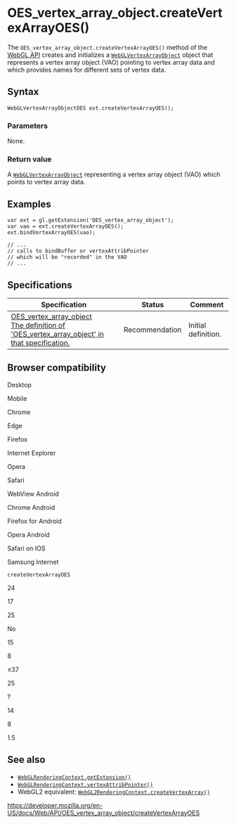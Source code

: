 # OES_vertex_array_object.createVertexArrayOES()

The `OES_vertex_array_object.createVertexArrayOES()` method of the [WebGL API](../webgl_api) creates and initializes a [`WebGLVertexArrayObject`](../webglvertexarrayobject) object that represents a vertex array object (VAO) pointing to vertex array data and which provides names for different sets of vertex data.

## Syntax

    WebGLVertexArrayObjectOES ext.createVertexArrayOES();

### Parameters

None.

### Return value

A [`WebGLVertexArrayObject`](../webglvertexarrayobject) representing a vertex array object (VAO) which points to vertex array data.

## Examples

    var ext = gl.getExtension('OES_vertex_array_object');
    var vao = ext.createVertexArrayOES();
    ext.bindVertexArrayOES(vao);

    // ...
    // calls to bindBuffer or vertexAttribPointer
    // which will be "recorded" in the VAO
    // ...

## Specifications

<table><thead><tr class="header"><th>Specification</th><th>Status</th><th>Comment</th></tr></thead><tbody><tr class="odd"><td><a href="https://www.khronos.org/registry/webgl/extensions/OES_vertex_array_object/">OES_vertex_array_object<br />
<span class="small">The definition of 'OES_vertex_array_object' in that specification.</span></a></td><td><span class="spec-rec">Recommendation</span></td><td>Initial definition.</td></tr></tbody></table>

## Browser compatibility

Desktop

Mobile

Chrome

Edge

Firefox

Internet Explorer

Opera

Safari

WebView Android

Chrome Android

Firefox for Android

Opera Android

Safari on IOS

Samsung Internet

`createVertexArrayOES`

24

17

25

No

15

8

≤37

25

?

14

8

1.5

## See also

- [`WebGLRenderingContext.getExtension()`](../webglrenderingcontext/getextension)
- [`WebGLRenderingContext.vertexAttribPointer()`](../webglrenderingcontext/vertexattribpointer)
- WebGL2 equivalent: [`WebGL2RenderingContext.createVertexArray()`](../webgl2renderingcontext/createvertexarray)

<a href="https://developer.mozilla.org/en-US/docs/Web/API/OES_vertex_array_object/createVertexArrayOES" class="_attribution-link">https://developer.mozilla.org/en-US/docs/Web/API/OES_vertex_array_object/createVertexArrayOES</a>
